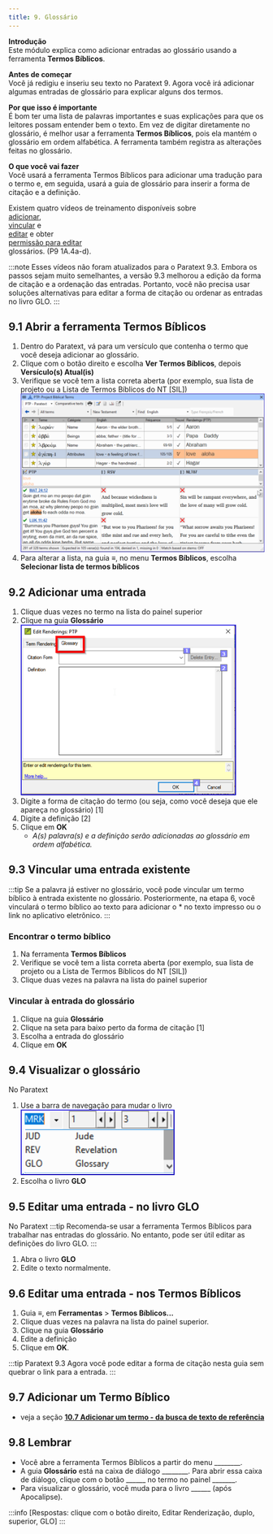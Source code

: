 ```yaml
---
title: 9. Glossário
---
```


**Introdução**  
Este módulo explica como adicionar entradas ao glossário usando a ferramenta **Termos Bíblicos**.

**Antes de começar**  
Você já redigiu e inseriu seu texto no Paratext 9. Agora você irá adicionar algumas entradas de glossário para explicar alguns dos termos.

**Por que isso é importante**  
É bom ter uma lista de palavras importantes e suas explicações para que os leitores possam entender bem o texto. Em vez de digitar diretamente no glossário, é melhor usar a ferramenta **Termos Bíblicos**, pois ela mantém o glossário em ordem alfabética. A ferramenta também registra as alterações feitas no glossário.

**O que você vai fazer**  
Você usará a ferramenta Termos Bíblicos para adicionar uma tradução para o termo e, em seguida, usará a guia de glossário para inserir a forma de citação e a definição.

Existem quatro vídeos de treinamento disponíveis sobre   
[adicionar](../../Video-summaries/02-Stage-1/5.Additional/1A.4a.md),  
[vincular](../../Video-summaries/02-Stage-1/5.Additional/1A.4c.md) e   
[editar](../../Video-summaries/02-Stage-1/5.Additional/1A.4d.md) e obter  
[permissão para editar](../../Video-summaries/02-Stage-1/5.Additional/1A.4b.md)  
glossários. (P9 1A.4a-d). 

:::note
Esses vídeos não foram atualizados para o Paratext 9.3. Embora os passos sejam muito semelhantes, a versão 9.3 melhorou a edição da forma de citação e a ordenação das entradas. Portanto, você não precisa usar soluções alternativas para editar a forma de citação ou ordenar as entradas no livro GLO.
:::

## 9.1 Abrir a ferramenta Termos Bíblicos
1.  Dentro do Paratext, vá para um versículo que contenha o termo que você deseja adicionar ao glossário.
1.  Clique com o botão direito e escolha **Ver Termos Bíblicos**, depois **Versículo(s) Atual(is)**
1.  Verifique se você tem a lista correta aberta (por exemplo, sua lista de projeto ou a Lista de Termos Bíblicos do NT [SIL])
   ![](../media/2b01905ef3b07447852ee02967bd29ef.png)
1.  Para alterar a lista, na guia **≡**, no menu **Termos Bíblicos**, escolha **Selecionar lista de termos bíblicos**

## 9.2 Adicionar uma entrada
1.  Clique duas vezes no termo na lista do painel superior
1.  Clique na guia **Glossário**  
   ![](../media/a72d1e5b782c3521acd208d3ad948806.png)
1.  Digite a forma de citação do termo (ou seja, como você deseja que ele apareça no glossário) [1]
1.  Digite a definição [2]
1.  Clique em  **OK**
    -  *A(s) palavra(s) e a definição serão adicionadas ao glossário em ordem alfabética.*

## 9.3 Vincular uma entrada existente
:::tip
Se a palavra já estiver no glossário, você pode vincular um termo bíblico à entrada existente no glossário. Posteriormente, na etapa 6, você vinculará o termo bíblico ao texto para adicionar o \* no texto impresso ou o link no aplicativo eletrônico.
:::
### Encontrar o termo bíblico
1.  Na ferramenta **Termos Bíblicos**
1.  Verifique se você tem a lista correta aberta (por exemplo, sua lista de projeto ou a Lista de Termos Bíblicos do NT [SIL])
1.  Clique duas vezes na palavra na lista do painel superior

### Vincular à entrada do glossário
1.  Clique na guia **Glossário**
3.  Clique na seta para baixo perto da forma de citação [1]
4.  Escolha a entrada do glossário
5.  Clique em **OK**

## 9.4 Visualizar o glossário
No Paratext

1.  Use a barra de navegação para mudar o livro  
   ![](../media/1ff8980dd966e0b6d022ab9831c08cae.png)
1.  Escolha o livro **GLO**

## 9.5 Editar uma entrada - no livro GLO
No Paratext 
:::tip
Recomenda-se usar a ferramenta Termos Bíblicos para trabalhar nas entradas do glossário. No entanto, pode ser útil editar as definições do livro GLO.
:::

1.  Abra o livro **GLO**
1.  Edite o texto normalmente.

## 9.6 Editar uma entrada - nos Termos Bíblicos
1.  Guia **≡**, em **Ferramentas** \> **Termos Bíblicos...**
1.  Clique duas vezes na palavra na lista do painel superior.
1.  Clique na guia **Glossário**
1.  Edite a definição
1.  Clique em **OK**.

:::tip Paratext 9.3
Agora você pode editar a forma de citação nesta guia sem quebrar o link para a entrada.
:::
## 9.7 Adicionar um Termo Bíblico
-  veja a seção [**10.7 Adicionar um termo - da busca de texto de referência**](BT#107-adicionar-um-termo--da-busca-de-texto-de-referência)

## 9.8 Lembrar
-  Você abre a ferramenta Termos Bíblicos a partir do menu \_\_\_\_\_\_\_\_.
-  A guia **Glossário** está na caixa de diálogo \_\_\_\_\_\_\_\_. Para abrir essa caixa de diálogo, clique com o botão \_\_\_\_\_\_ no termo no painel \_\_\_\_\_\_\_.
-  Para visualizar o glossário, você muda para o livro \_\_\_\_\_\_ (após Apocalipse).

:::info
[Respostas: clique com o botão direito, Editar Renderização, duplo, superior, GLO]
:::